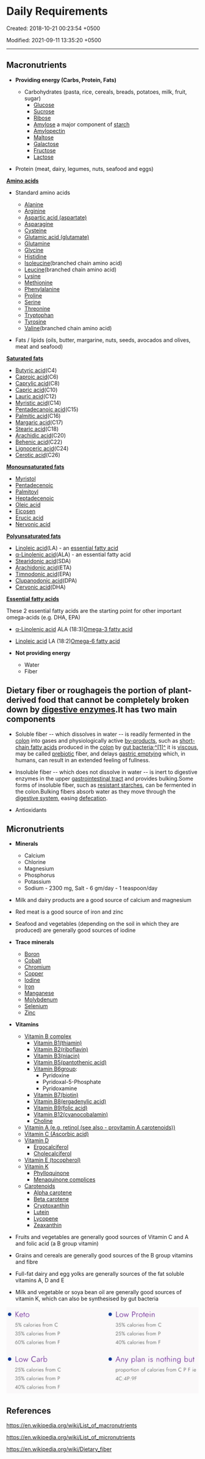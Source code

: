 # Daily Requirements

Created: 2018-10-21 00:23:54 +0500

Modified: 2021-09-11 13:35:20 +0500

---

## Macronutrients

- **Providing energy (Carbs, Protein, Fats)**
  - Carbohydrates (pasta, rice, cereals, breads, potatoes, milk, fruit, sugar)
    - [Glucose](https://en.wikipedia.org/wiki/Glucose)
    - [Sucrose](https://en.wikipedia.org/wiki/Sucrose)
    - [Ribose](https://en.wikipedia.org/wiki/Ribose)
    - [Amylose](https://en.wikipedia.org/wiki/Amylose) a major component of [starch](https://en.wikipedia.org/wiki/Starch)
    - [Amylopectin](https://en.wikipedia.org/wiki/Amylopectin)
    - [Maltose](https://en.wikipedia.org/wiki/Maltose)
    - [Galactose](https://en.wikipedia.org/wiki/Galactose)
    - [Fructose](https://en.wikipedia.org/wiki/Fructose)
    - [Lactose](https://en.wikipedia.org/wiki/Lactose)

- Protein (meat, dairy, legumes, nuts, seafood and eggs)

[**Amino acids**](https://en.wikipedia.org/wiki/Amino_acids)

- Standard amino acids
  - [Alanine](https://en.wikipedia.org/wiki/Alanine)
  - [Arginine](https://en.wikipedia.org/wiki/Arginine)
  - [Aspartic acid (aspartate)](https://en.wikipedia.org/wiki/Aspartic_acid)
  - [Asparagine](https://en.wikipedia.org/wiki/Asparagine)
  - [Cysteine](https://en.wikipedia.org/wiki/Cysteine)
  - [Glutamic acid (glutamate)](https://en.wikipedia.org/wiki/Glutamic_acid)
  - [Glutamine](https://en.wikipedia.org/wiki/Glutamine)
  - [Glycine](https://en.wikipedia.org/wiki/Glycine)
  - [Histidine](https://en.wikipedia.org/wiki/Histidine)
  - [Isoleucine](https://en.wikipedia.org/wiki/Isoleucine)(branched chain amino acid)
  - [Leucine](https://en.wikipedia.org/wiki/Leucine)(branched chain amino acid)
  - [Lysine](https://en.wikipedia.org/wiki/Lysine)
  - [Methionine](https://en.wikipedia.org/wiki/Methionine)
  - [Phenylalanine](https://en.wikipedia.org/wiki/Phenylalanine)
  - [Proline](https://en.wikipedia.org/wiki/Proline)
  - [Serine](https://en.wikipedia.org/wiki/Serine)
  - [Threonine](https://en.wikipedia.org/wiki/Threonine)
  - [Tryptophan](https://en.wikipedia.org/wiki/Tryptophan)
  - [Tyrosine](https://en.wikipedia.org/wiki/Tyrosine)
  - [Valine](https://en.wikipedia.org/wiki/Valine)(branched chain amino acid)

- Fats / lipids (oils, butter, margarine, nuts, seeds, avocados and olives, meat and seafood)

[**Saturated fats**](https://en.wikipedia.org/wiki/Saturated_fats)

- [Butyric acid](https://en.wikipedia.org/wiki/Butyric_acid)(C4)
- [Caproic acid](https://en.wikipedia.org/wiki/Caproic_acid)(C6)
- [Caprylic acid](https://en.wikipedia.org/wiki/Caprylic_acid)(C8)
- [Capric acid](https://en.wikipedia.org/wiki/Capric_acid)(C10)
- [Lauric acid](https://en.wikipedia.org/wiki/Lauric_acid)(C12)
- [Myristic acid](https://en.wikipedia.org/wiki/Myristic_acid)(C14)
- [Pentadecanoic acid](https://en.wikipedia.org/wiki/Pentadecanoic_acid)(C15)
- [Palmitic acid](https://en.wikipedia.org/wiki/Palmitic_acid)(C16)
- [Margaric acid](https://en.wikipedia.org/wiki/Margaric_acid)(C17)
- [Stearic acid](https://en.wikipedia.org/wiki/Stearic_acid)(C18)
- [Arachidic acid](https://en.wikipedia.org/wiki/Arachidic_acid)(C20)
- [Behenic acid](https://en.wikipedia.org/wiki/Behenic_acid)(C22)
- [Lignoceric acid](https://en.wikipedia.org/wiki/Lignoceric_acid)(C24)
- [Cerotic acid](https://en.wikipedia.org/wiki/Cerotic_acid)(C26)

[**Monounsaturated fats**](https://en.wikipedia.org/wiki/Monounsaturated_fats)

- [Myristol](https://en.wikipedia.org/wiki/Myristol)
- [Pentadecenoic](https://en.wikipedia.org/wiki/Pentadecenoic)
- [Palmitoyl](https://en.wikipedia.org/wiki/Palmitoyl)
- [Heptadecenoic](https://en.wikipedia.org/wiki/Heptadecenoic)
- [Oleic acid](https://en.wikipedia.org/wiki/Oleic_acid)
- [Eicosen](https://en.wikipedia.org/wiki/Eicosen)
- [Erucic acid](https://en.wikipedia.org/wiki/Erucic_acid)
- [Nervonic acid](https://en.wikipedia.org/wiki/Nervonic_acid)

[**Polyunsaturated fats**](https://en.wikipedia.org/wiki/Polyunsaturated_fats)

- [Linoleic acid](https://en.wikipedia.org/wiki/Linoleic_acid)(LA) - an [essential fatty acid](https://en.wikipedia.org/wiki/Essential_fatty_acid)
- [α-Linolenic acid](https://en.wikipedia.org/wiki/%CE%91-Linolenic_acid)(ALA) - an essential fatty acid
- [Stearidonic acid](https://en.wikipedia.org/wiki/Stearidonic_acid)(SDA)
- [Arachidonic acid](https://en.wikipedia.org/wiki/Arachidonic_acid)(ETA)
- [Timnodonic acid](https://en.wikipedia.org/wiki/Timnodonic_acid)(EPA)
- [Clupanodonic acid](https://en.wikipedia.org/wiki/Clupanodonic_acid)(DPA)
- [Cervonic acid](https://en.wikipedia.org/wiki/Cervonic_acid)(DHA)

[**Essential fatty acids**](https://en.wikipedia.org/wiki/Essential_fatty_acids)

These 2 essential fatty acids are the starting point for other important omega-acids (e.g. DHA, EPA)

- [α-Linolenic acid](https://en.wikipedia.org/wiki/%CE%91-Linolenic_acid) ALA (18:3)[Omega-3 fatty acid](https://en.wikipedia.org/wiki/Omega-3_fatty_acid)
- [Linoleic acid](https://en.wikipedia.org/wiki/Linoleic_acid) LA (18:2)[Omega-6 fatty acid](https://en.wikipedia.org/wiki/Omega-6_fatty_acid)

- **Not providing energy**
  - Water
  - Fiber

## Dietary fiber **or** roughageis the portion of plant-derived food that cannot be completely broken down by [digestive enzymes](https://en.wikipedia.org/wiki/Digestive_enzyme).It has two main components

- Soluble fiber -- which dissolves in water -- is readily fermented in the [colon](https://en.wikipedia.org/wiki/Colon_(anatomy)) into gases and physiologically active [by-products](https://en.wikipedia.org/wiki/By-product), such as [short-chain fatty acids](https://en.wikipedia.org/wiki/Short-chain_fatty_acid) produced in the [colon](https://en.wikipedia.org/wiki/Colon_(anatomy)) by [gut bacteria](https://en.wikipedia.org/wiki/Gut_flora);[^[1]^](https://en.wikipedia.org/wiki/Dietary_fiber#cite_note-bnf-1) it is [viscous](https://en.wikipedia.org/wiki/Viscous), may be called [prebiotic](https://en.wikipedia.org/wiki/Prebiotic_(nutrition)) fiber, and delays [gastric emptying](https://en.wikipedia.org/wiki/Stomach#Function) which, in humans, can result in an extended feeling of fullness.
- Insoluble fiber -- which does not dissolve in water -- is inert to digestive enzymes in the upper [gastrointestinal tract](https://en.wikipedia.org/wiki/Gastrointestinal_tract) and provides bulking.Some forms of insoluble fiber, such as [resistant starches](https://en.wikipedia.org/wiki/Resistant_starch), can be fermented in the colon.Bulking fibers absorb water as they move through the [digestive system](https://en.wikipedia.org/wiki/Digestive_system), easing [defecation](https://en.wikipedia.org/wiki/Defecation).

- Antioxidants

## Micronutrients

- **Minerals**
  - Calcium
  - Chlorine
  - Magnesium
  - Phosphorus
  - Potassium
  - Sodium - 2300 mg, Salt - 6 gm/day - 1 teaspoon/day

- Milk and dairy products are a good source of calcium and magnesium
- Red meat is a good source of iron and zinc
- Seafood and vegetables (depending on the soil in which they are produced) are generally good sources of iodine

- **Trace minerals**
  - [Boron](https://en.wikipedia.org/wiki/Boron)
  - [Cobalt](https://en.wikipedia.org/wiki/Cobalt)
  - [Chromium](https://en.wikipedia.org/wiki/Chromium)
  - [Copper](https://en.wikipedia.org/wiki/Copper_in_health)
  - [Iodine](https://en.wikipedia.org/wiki/Iodine)
  - [Iron](https://en.wikipedia.org/wiki/Iron)
  - [Manganese](https://en.wikipedia.org/wiki/Manganese)
  - [Molybdenum](https://en.wikipedia.org/wiki/Molybdenum)
  - [Selenium](https://en.wikipedia.org/wiki/Selenium)
  - [Zinc](https://en.wikipedia.org/wiki/Zinc)

- **Vitamins**
  - [Vitamin B complex](https://en.wikipedia.org/wiki/Vitamin_B_complex)
    - [Vitamin B1(thiamin)](https://en.wikipedia.org/wiki/Vitamin_B1)
    - [Vitamin B2(riboflavin)](https://en.wikipedia.org/wiki/Vitamin_B2)
    - [Vitamin B3(niacin)](https://en.wikipedia.org/wiki/Vitamin_B3)
    - [Vitamin B5(pantothenic acid)](https://en.wikipedia.org/wiki/Vitamin_B5)
    - [Vitamin B6group](https://en.wikipedia.org/wiki/Vitamin_B6):
      - Pyridoxine
      - Pyridoxal-5-Phosphate
      - Pyridoxamine
    - [Vitamin B7(biotin)](https://en.wikipedia.org/wiki/Biotin)
    - [Vitamin B8(ergadenylic acid)](https://en.wikipedia.org/wiki/Ergadenylic_acid)
    - [Vitamin B9(folic acid)](https://en.wikipedia.org/wiki/Folic_acid)
    - [Vitamin B12(cyanocobalamin)](https://en.wikipedia.org/wiki/Vitamin_B12)
    - [Choline](https://en.wikipedia.org/wiki/Choline)
  - [Vitamin A (e.g. retinol (see also - provitamin A carotenoids))](https://en.wikipedia.org/wiki/Vitamin_A)
  - [Vitamin C (Ascorbic acid)](https://en.wikipedia.org/wiki/Vitamin_C)
  - [Vitamin D](https://en.wikipedia.org/wiki/Vitamin_D)
    - [Ergocalciferol](https://en.wikipedia.org/wiki/Ergocalciferol)
    - [Cholecalciferol](https://en.wikipedia.org/wiki/Cholecalciferol)
  - [Vitamin E (tocopherol)](https://en.wikipedia.org/wiki/Vitamin_E)
  - [Vitamin K](https://en.wikipedia.org/wiki/Vitamin_K)
    - [Phylloquinone](https://en.wikipedia.org/wiki/Phylloquinone)
    - [Menaquinone complices](https://en.wikipedia.org/w/index.php?title=Menaquinone_complices&action=edit&redlink=1)
  - [Carotenoids](https://en.wikipedia.org/wiki/Carotenoid)
    - [Alpha carotene](https://en.wikipedia.org/wiki/Alpha_carotene)
    - [Beta carotene](https://en.wikipedia.org/wiki/Beta_carotene)
    - [Cryptoxanthin](https://en.wikipedia.org/wiki/Cryptoxanthin)
    - [Lutein](https://en.wikipedia.org/wiki/Lutein)
    - [Lycopene](https://en.wikipedia.org/wiki/Lycopene)
    - [Zeaxanthin](https://en.wikipedia.org/wiki/Zeaxanthin)

- Fruits and vegetables are generally good sources of Vitamin C and A and folic acid (a B group vitamin)
- Grains and cereals are generally good sources of the B group vitamins and fibre
- Full-fat dairy and egg yolks are generally sources of the fat soluble vitamins A, D and E
- Milk and vegetable or soya bean oil are generally good sources of vitamin K, which can also be synthesised by gut bacteria

![image](media/Nutrition_Daily-Requirements-image1.jpeg)

## References

<https://en.wikipedia.org/wiki/List_of_macronutrients>

<https://en.wikipedia.org/wiki/List_of_micronutrients>

<https://en.wikipedia.org/wiki/Dietary_fiber>
